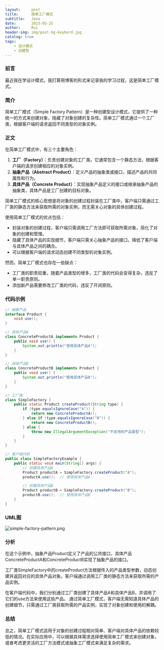 ```yaml
---
layout:     post
title:      简单工厂模式
subtitle:   Java
date:       2023-05-25
author:     Rui
header-img: img/post-bg-keybord.jpg
catalog: true
tags:
    - 设计模式
    - 创建型
---
```

### 前言
最近我在学设计模式，我打算用博客的形式来记录我的学习过程，这是简单工厂模式。
### 简介
简单工厂模式（Simple Factory Pattern）是一种创建型设计模式，它提供了一种统一的方式来创建对象，隐藏了对象创建的复杂性。简单工厂模式通过一个工厂类，根据客户端的请求返回不同类型的对象实例。
### 正文

在简单工厂模式中，有三个主要角色：
1. **工厂（Factory）**：负责创建对象的工厂类。它通常包含一个静态方法，根据客户端的请求创建相应的对象实例。
2. **抽象产品（Abstract Product）**：定义产品的抽象类或接口，描述产品的共同属性和行为。
3. **具体产品（Concrete Product）**：实现抽象产品定义的接口或继承抽象产品的抽象类，具体产品是工厂创建的目标对象。

简单工厂模式的核心思想是将对象的创建过程封装在工厂类中，客户端只需通过工厂类的静态方法来获取所需的对象实例，而无需关心对象的具体创建过程。

使用简单工厂模式的优点包括：
- 封装对象的创建过程，客户端只需调用工厂方法即可获取所需对象，简化了对象的创建和管理。
- 隐藏了具体产品的实现细节，客户端只需关心抽象产品的接口，降低了客户端与具体产品之间的耦合。
- 可以根据客户端的请求动态创建不同类型的对象实例。

然而，简单工厂模式也存在一些缺点：
- 工厂类的职责较重，随着产品类型的增多，工厂类的代码会变得复杂，违反了单一职责原则。
- 添加新产品需要修改工厂类的代码，违反了开闭原则。


### 代码示例
```java
// 抽象产品
interface Product {
    void use();
}

// 具体产品A
class ConcreteProductA implements Product {
    public void use() {
        System.out.println("使用具体产品A");
    }
}

// 具体产品B
class ConcreteProductB implements Product {
    public void use() {
        System.out.println("使用具体产品B");
    }
}

// 工厂类
class SimpleFactory {
    public static Product createProduct(String type) {
        if (type.equalsIgnoreCase("A")) {
            return new ConcreteProductA();
        } else if (type.equalsIgnoreCase("B")) {
            return new ConcreteProductB();
        } else {
            throw new IllegalArgumentException("不支持的产品类型");
        }
    }
}

// 客户端代码
public class SimpleFactoryExample {
    public static void main(String[] args) {
        // 创建具体产品A
        Product productA = SimpleFactory.createProduct("A");
        productA.use();  // 使用具体产品A

        // 创建具体产品B
        Product productB = SimpleFactory.createProduct("B");
        productB.use();  // 使用具体产品B
    }
}


```
### UML图
![simple-factory-pattern.png](https://i.postimg.cc/zXn0hT8h/simple-factory-pattern.png)

### 分析
在这个示例中，抽象产品Product定义了产品的公共接口，具体产品ConcreteProductA和ConcreteProductB实现了抽象产品的接口。

工厂类SimpleFactory中的createProduct方法根据传入的产品类型参数，动态创建并返回对应的具体产品对象。客户端通过调用工厂类的静态方法来获取所需的产品实例。

在客户端代码中，我们分别通过工厂类创建了具体产品A和具体产品B，并调用了它们的use方法来使用这些产品。
通过简单工厂模式，客户端无需知道具体产品的创建细节，只需通过工厂类获取所需的产品实例，实现了对象创建和使用的解耦。
### 总结
总之，简单工厂模式适用于对象的创建过程相对简单、客户端对具体产品的依赖较低的情况。在实际应用中，可以根据具体需求选择使用简单工厂模式来创建对象，或者考虑更灵活的工厂方法模式或抽象工厂模式来满足复杂的需求。